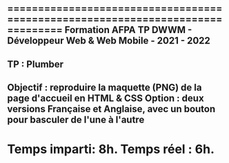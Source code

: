 ===============================================================================
  Formation AFPA TP DWWM - Développeur Web & Web Mobile - 2021 - 2022
-------------------------------------------------------------------------------
  TP : Plumber
-------------------------------------------------------------------------------
  Objectif :  reproduire la maquette (PNG) de la page d'accueil en HTML & CSS
  Option :    deux versions Française et Anglaise, avec un bouton pour basculer 
              de l'une à l'autre
-------------------------------------------------------------------------------
  Temps imparti:  8h.
  Temps réel :    6h.
===============================================================================